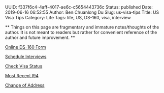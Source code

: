 UUID: f337f6c4-4aff-4017-ae6c-c5654443736c
Status: published
Date: 2019-06-16 06:52:55
Author: Ben Chuanlong Du
Slug: us-visa-tips
Title: US Visa Tips
Category: Life
Tags: life, US, DS-160, visa, interview

**
Things on this page are
fragmentary and immature notes/thoughts of the author.
It is not meant to readers
but rather for convenient reference of the author and future improvement.
**


[Online DS-160 Form](https://ceac.state.gov/GenNIV/common/Recovery.aspx)


[Schedule Interviews](https://cgifederal.secure.force.com/)


[Check Visa Status](https://ceac.state.gov/CEACStatTracker/Status.aspx?eQs=WwjqOlbeRYzCYubaSQI+RA==)


[Most Recent I94](https://i94.cbp.dhs.gov/I94/#/recent-search)


[Change of Address](https://egov.uscis.gov/coa/displayCOAForm.do)
